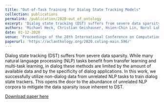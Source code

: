 ```yaml
---
title: "Out-of-Task Training for Dialog State Tracking Models"
collection: publications
permalink: /publication/2020-out_of_ontology
excerpt: 'Dialog state tracking (DST) suffers from severe data sparsity. While many natural language processing (NLP) tasks benefit from transfer learning and multi-task learning, in dialog these methods are limited by the amount of available data and by the specificity of dialog applications. In this work, we successfully utilize non-dialog data from unrelated NLP tasks to train dialog state trackers. This opens the door to the abundance of unrelated NLP corpora to mitigate the data sparsity issue inherent to DST.'
authors: 'Michael Heck, Christian Geishauser, Hsien-Chin Lin, Nurul Lubis, Marco Moresi, Carel van Niekerk, Milica Gašić'
date: 01-12-2020
venue: 'Proceedings of the 28th International Conference on Computational Linguistics. 2020'
paperurl: 'https://aclanthology.org/2020.coling-main.596/'
---
```

Dialog state tracking (DST) suffers from severe data sparsity. While many natural language processing (NLP) tasks benefit from transfer learning and multi-task learning, in dialog these methods are limited by the amount of available data and by the specificity of dialog applications. In this work, we successfully utilize non-dialog data from unrelated NLP tasks to train dialog state trackers. This opens the door to the abundance of unrelated NLP corpora to mitigate the data sparsity issue inherent to DST.

[Download paper here](https://aclanthology.org/2020.coling-main.596/)
